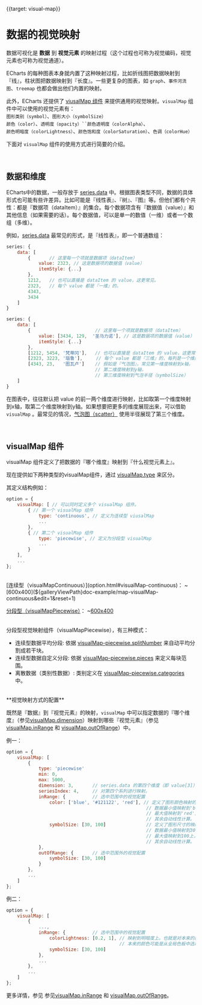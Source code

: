 
{{target: visual-map}}

# 数据的视觉映射

数据可视化是 **数据** 到 **视觉元素** 的映射过程（这个过程也可称为视觉编码，视觉元素也可称为视觉通道）。

ECharts 的每种图表本身就内置了这种映射过程，比如折线图把数据映射到『线』，柱状图把数据映射到『长度』。一些更复杂的图表，如 `graph`、`事件河流图`、`treemap` 也都会做出他们内置的映射。

此外，ECharts 还提供了 [viusalMap 组件](option.html#visualMap) 来提供通用的视觉映射。`visualMap` 组件中可以使用的视觉元素有：<br>
`图形类别（symbol）`、`图形大小（symbolSize）`<br>
`颜色（color）`、`透明度（opacity）``颜色透明度（colorAlpha）`、<br>
`颜色明暗度（colorLightness）`、`颜色饱和度（colorSaturation）`、`色调（colorHue）`

下面对 `visualMap` 组件的使用方式进行简要的介绍。


<br>
<h2>数据和维度</h2>

ECharts中的数据，一般存放于 [series.data](option.html#series.data) 中。根据图表类型不同，数据的具体形式也可能有些许差异。比如可能是『线性表』、『树』、『图』等。但他们都有个共性：都是『数据项（dataItem）』的集合。每个数据项含有『数据值（value）』和其他信息（如果需要的话）。每个数据值，可以是单一的数值（一维）或者一个数组（多维）。

例如，[series.data](option.html#series.data) 最常见的形式，是『线性表』，即一个普通数组：

```javascript
series: {
    data: [
        {       // 这里每一个项就是数据项（dataItem）
            value: 2323, // 这是数据项的数据值（value）
            itemStyle: {...}
        },
        1212,   // 也可以直接是 dataItem 的 value，这更常见。
        2323,   // 每个 value 都是『一维』的。
        4343,
        3434
    ]
}
```

```javascript
series: {
    data: [
        {                        // 这里每一个项就是数据项（dataItem）
            value: [3434, 129,  '圣马力诺'], // 这是数据项的数据值（value）
            itemStyle: {...}
        },
        [1212, 5454, '梵蒂冈'],   // 也可以直接是 dataItem 的 value，这更常见。
        [2323, 3223, '瑙鲁'],     // 每个 value 都是『三维』的，每列是一个维度。
        [4343, 23,   '图瓦卢']    // 假如是『气泡图』，常见第一维度映射到x轴，
                                 // 第二维度映射到y轴，
                                 // 第三维度映射到气泡半径（symbolSize）
    ]
}
```

在图表中，往往默认把 value 的前一两个维度进行映射，比如取第一个维度映射到x轴，取第二个维度映射到y轴。如果想要把更多的维度展现出来，可以借助 `visualMap` 。最常见的情况，[气泡图（scatter）](option.html#scatter) 使用半径展现了第三个维度。






<br>
<h2>visualMap 组件</h2>

visualMap 组件定义了把数据的『哪个维度』映射到『什么视觉元素上』。

现在提供如下两种类型的visualMap组件，通过 [visualMap.type](option.html#visualMap.type) 来区分。

其定义结构例如：

```javascript
option = {
    visualMap: [ // 可以同时定义多个 visualMap 组件。
        { // 第一个 visualMap 组件
            type: 'continuous', // 定义为连续型 viusalMap
            ...
        },
        { // 第二个 visualMap 组件
            type: 'piecewise', // 定义为分段型 visualMap
            ...
        }
    ],
    ...
};
```

<br>
[连续型（visualMapContinuous）](option.html#visualMap-continuous)：
~[600x400](${galleryViewPath}doc-example/map-visualMap-continuous&edit=1&reset=1)

[分段型（visualMapPiecewise）](option.html#visualMap-piecewise)：
~[600x400](${galleryViewPath}doc-example/scatter-visualMap-piecewise&edit=1&reset=1)

<br>
分段型视觉映射组件（visualMapPiecewise），有三种模式：

+ 连续型数据平均分段: 依据 [visualMap-piecewise.splitNumber](option.html#visualMap-piecewise.splitNumber) 来自动平均分割成若干块。
+ 连续型数据自定义分段: 依据 [visualMap-piecewise.pieces](option.html#visualMap-piecewise.pieces) 来定义每块范围。
+ 离散数据（类别性数据）: 类别定义在 [visualMap-piecewise.categories](option.html#visualMap-piecewise.categories) 中。


<br>
**视觉映射方式的配置**

既然是『数据』到『视觉元素』的映射，`visualMap` 中可以指定数据的『哪个维度』（参见[visualMap.dimension](~visualMap.dimension)）映射到哪些『视觉元素』（参见 [visualMap.inRange](option.html#visualMap.inRange) 和 [visualMap.outOfRange](option.html#visualMap.outOfRange)）中。


例一：

```javascript
option = {
    visualMap: [
        {
            type: 'piecewise'
            min: 0,
            max: 5000,
            dimension: 3,       // series.data 的第四个维度（即 value[3]）被映射
            seriesIndex: 4,     // 对第四个系列进行映射。
            inRange: {          // 选中范围中的视觉配置
                color: ['blue', '#121122', 'red'], // 定义了图形颜色映射的颜色列表，
                                                    // 数据最小值映射到'blue'上，
                                                    // 最大值映射到'red'上，
                                                    // 其余自动线性计算。
                symbolSize: [30, 100]               // 定义了图形尺寸的映射范围，
                                                    // 数据最小值映射到30上，
                                                    // 最大值映射到100上，
                                                    // 其余自动线性计算。
            },
            outOfRange: {       // 选中范围外的视觉配置
                symbolSize: [30, 100]
            }
        },
        ...
    ]
};
```

例二：
```javascript
option = {
    visualMap: [
        {
            ...,
            inRange: {          // 选中范围中的视觉配置
                colorLightness: [0.2, 1], // 映射到明暗度上。也就是对本来的颜色进行明暗度处理。
                                          // 本来的颜色可能是从全局色板中选取的颜色，visualMap组件并不关心。
                symbolSize: [30, 100]
            },
            ...
        },
        ...
    ]
};
```

更多详情，参见 参见[visualMap.inRange](option.html#visualMap.inRange) 和 [visualMap.outOfRange](option.html#visualMap.outOfRange)。
